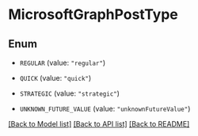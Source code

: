 # MicrosoftGraphPostType

## Enum


* `REGULAR` (value: `"regular"`)

* `QUICK` (value: `"quick"`)

* `STRATEGIC` (value: `"strategic"`)

* `UNKNOWN_FUTURE_VALUE` (value: `"unknownFutureValue"`)


[[Back to Model list]](../README.md#documentation-for-models) [[Back to API list]](../README.md#documentation-for-api-endpoints) [[Back to README]](../README.md)


